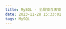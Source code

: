 ```yaml
---
title: MySQL - 全局锁与表锁
date: 2023-11-28 15:33:01
tags: MySQL
---
```



<!--stackedit_data:
eyJoaXN0b3J5IjpbMTgxODcxMjQ2LC01MDEwMzA4NjBdfQ==
-->